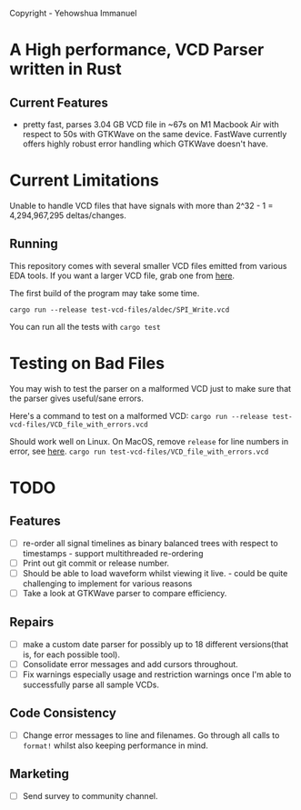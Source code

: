 Copyright - Yehowshua Immanuel

# A High performance, VCD Parser written in Rust

## Current Features
 - pretty fast, parses 3.04 GB VCD file in ~67s on M1 Macbook Air with 
   respect to 50s with GTKWave on the same device. FastWave currently
   offers highly robust error handling which GTKWave doesn't have.


# Current Limitations
Unable to handle VCD files that have signals with more than 
2^32 - 1 = 4,294,967,295 deltas/changes.

## Running

This repository comes with several smaller VCD files emitted from
various EDA tools. If you want a larger VCD file, grab one from
[here](https://drive.google.com/file/d/1pfm2qo2l8fGTHHJ8TLrg1vSGaV_TUbp2/view?usp=sharing).

The first build of the program may take some time.

``cargo run --release test-vcd-files/aldec/SPI_Write.vcd``

You can run all the tests with ``cargo test``

# Testing on Bad Files
You may wish to test the parser on a malformed VCD just to make
sure that the parser gives useful/sane errors.

Here's a command to test on a malformed VCD:
`cargo run --release test-vcd-files/VCD_file_with_errors.vcd`

Should work well on Linux. On MacOS, remove `release` for line numbers
in error, see
[here](https://github.com/rust-lang/cargo/issues/4490#issuecomment-1205611137).
`cargo run test-vcd-files/VCD_file_with_errors.vcd`

# TODO

## Features
 - [ ] re-order all signal timelines as binary balanced trees with respect to timestamps
       - support multithreaded re-ordering
 - [ ] Print out git commit or release number.
 - [ ] Should be able to load waveform whilst viewing it live.
       - could be quite challenging to implement for various reasons
 - [ ] Take a look at GTKWave parser to compare efficiency.

## Repairs
 - [ ] make a custom date parser for possibly up to 18 different versions(that is, for each possible tool).
 - [ ] Consolidate error messages and add cursors throughout.
 - [ ] Fix warnings especially usage and restriction warnings once I'm
       able to successfully parse all sample VCDs.

## Code Consistency
 - [ ] Change error messages to line and filenames. Go through all calls to ``format!`` whilst also keeping performance in mind.

## Marketing
 - [ ] Send survey to community channel.